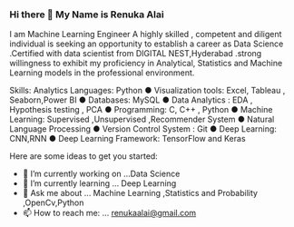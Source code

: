 ### Hi there 👋 My Name is Renuka Alai

I am Machine Learning Engineer
A highly skilled , competent and diligent individual is seeking an opportunity to establish a career as Data Science .Certified with data scientist from DIGITAL NEST,Hyderabad .strong willingness to exhibit my proficiency in Analytical, Statistics and Machine Learning models in the professional environment.

Skills: Analytics Languages: Python ● Visualization tools: Excel, Tableau , Seaborn,Power BI ● Databases: MySQL ● Data Analytics : EDA , Hypothesis testing , PCA ● Programming: C, C++ , Python ● Machine Learning: Supervised ,Unsupervised ,Recommender System ● Natural Language Processing ● Version Control System : Git ● Deep Learning: CNN,RNN ● Deep Learning Framework: TensorFlow and Keras



Here are some ideas to get you started:

- 🔭 I’m currently working on ...Data Science
- 🌱 I’m currently learning ... Deep Learning
- 💬 Ask me about ... Machine Learning ,Statistics and Probability ,OpenCv,Python
- 📫 How to reach me: ... renukaalai@gmail.com

